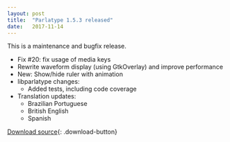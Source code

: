 ```yaml
---
layout: post
title:  "Parlatype 1.5.3 released"
date:   2017-11-14
---
```


This is a maintenance and bugfix release.

* Fix #20: fix usage of media keys
* Rewrite waveform display (using GtkOverlay) and improve performance
* New: Show/hide ruler with animation
* libparlatype changes:
  * Added tests, including code coverage
* Translation updates:
  * Brazilian Portuguese
  * British English
  * Spanish

[Download source](https://github.com/gkarsay/parlatype/releases/tag/v1.5.3){: .download-button}
